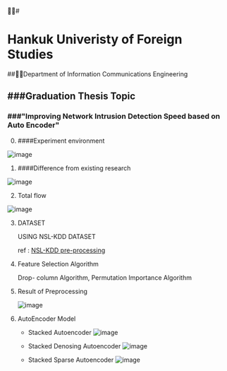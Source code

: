 👨‍🎓#<h1>Hankuk Univeristy of Foreign Studies</h1>

<p>##🧑‍💻Department of Information Communications Engineering</p>



<h2>###Graduation Thesis Topic</h2> 
<h3>###"Improving Network Intrusion Detection Speed based on Auto Encoder"</h3>

0. ####Experiment environment

![image](https://github.com/0su1327/Graduation_Thesis/assets/81498362/a2c15605-c99f-48a7-b42f-c3da025a57b6)


1. ####Difference from existing research
   
![image](https://github.com/0su1327/Graduation_Thesis/assets/81498362/47ef6a0f-9bbf-4a2a-b6b9-9c97ce8dec53)


2. Total flow

![image](https://github.com/0su1327/Graduation_Thesis/assets/81498362/190d9c20-4feb-42bd-a0cb-ba2a907220cb)


3. DATASET

   USING NSL-KDD DATASET 

   ref : <a href = https://discuss.pytorch.org/t/pre-processing-on-nsl-kdd-dataset/80995>NSL-KDD pre-processing</a>


4. Feature Selection Algorithm

   Drop- column Algorithm, Permutation Importance Algorithm 


5. Result of Preprocessing

   ![image](https://github.com/0su1327/Graduation_Thesis/assets/81498362/fd548e5e-9345-48fd-a339-610643ec54a3)


6. AutoEncoder Model

   - <bord>Stacked Autoencoder</bord>
     ![image](https://github.com/0su1327/Graduation_Thesis/assets/81498362/ae081200-4deb-4ecc-8bf0-f55c94626e1b)


   - Stacked Denosing Autoencoder
     ![image](https://github.com/0su1327/Graduation_Thesis/assets/81498362/0ff99527-7990-4621-a3fb-a09c09247b95)


   - Stacked Sparse Autoencoder
     ![image](https://github.com/0su1327/Graduation_Thesis/assets/81498362/b507bcec-e910-4d40-8fe8-26b7557b98a0)
